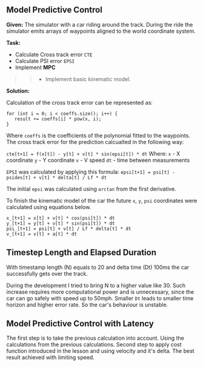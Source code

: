 ## Model Predictive Control

**Given:**
The simulator with a car riding around the track.
 During the ride the simulator emits arrays of
 waypoints aligned to the world coordinate system.
 
**Task:**
- Calculate Cross track error `CTE`
- Calculate PSI error `EPSI`
- Implement **MPC**
>> - Implement basic kinematic model. 

**Solution:**

Calculation of the cross track error can be represented as:
```
for (int i = 0; i < coeffs.size(); i++) {
   result += coeffs[i] * pow(x, i);
}
```
Where `coeffs` is the coefficients of the polynomial fitted to the waypoints.
The cross track error for the prediction calcualted in the following way:

`cte[t+1] = f(x[t]) - y[t] + v[t] * sin(epsi[t]) * dt`
Where:
`x` - X coordinate
`y` - Y coordinate
`v` - V speed
`dt` - time between measurements

`EPSI` was calculated by applying this formula:
`epsi[t+1] = psi[t] - psides[t] + v[t] * delta[t] / Lf * dt`

The initial `epsi` was calculated using `arctan` from the first derivative.  

To finish the kinematic model of the car the future `x`, `y`, `psi` 
coordinates were calculated using equations below.

```
x_[t+1] = x[t] + v[t] * cos(psi[t]) * dt
y_[t+1] = y[t] + v[t] * sin(psi[t]) * dt
psi_[t+1] = psi[t] + v[t] / Lf * delta[t] * dt
v_[t+1] = v[t] + a[t] * dt
```

## Timestep Length and Elapsed Duration

With timestamp length (N) equals to 20 and delta time (Dt) 100ms the car successfully gets over the track.

During the development I tried to bring N to a higher value like 30. Such increase requires more computational power and
is unnecessary, since the car can go safely with speed up to 50mph. Smaller `Dt` leads to smaller time horizon and higher error rate.
So the car's behaviour is unstable.  

## Model Predictive Control with Latency

The first step is to take the previous calculation into account. Using the calculations from the previous calculations.
Second step to apply cost function introduced in the lesson and using velocity and it's delta. 
The best result achieved with limiting speed. 